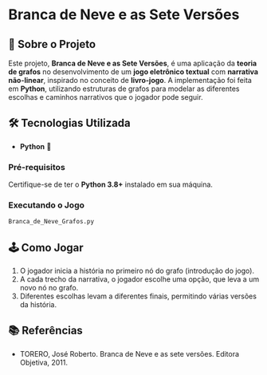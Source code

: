 # Branca de Neve e as Sete Versões

## 📖 Sobre o Projeto

Este projeto, **Branca de Neve e as Sete Versões**, é uma aplicação da **teoria de grafos** no desenvolvimento de um **jogo eletrônico textual** com **narrativa não-linear**, inspirado no conceito de **livro-jogo**. A implementação foi feita em **Python**, utilizando estruturas de grafos para modelar as diferentes escolhas e caminhos narrativos que o jogador pode seguir.

## 🛠 Tecnologias Utilizada

- **Python** 🐍

### Pré-requisitos
Certifique-se de ter o **Python 3.8+** instalado em sua máquina.

### Executando o Jogo
```bash
Branca_de_Neve_Grafos.py
```
## 🕹 Como Jogar
1. O jogador inicia a história no primeiro nó do grafo (introdução do jogo).
2. A cada trecho da narrativa, o jogador escolhe uma opção, que leva a um novo nó no grafo.
3. Diferentes escolhas levam a diferentes finais, permitindo várias versões da história.


## 📚 Referências
- TORERO, José Roberto. Branca de Neve e as sete versões. Editora Objetiva, 2011.
